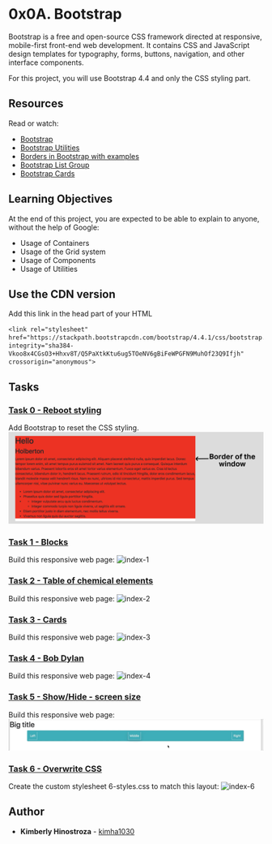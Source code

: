# 0x0A. Bootstrap

Bootstrap is a free and open-source CSS framework directed at responsive, mobile-first front-end web development. It contains CSS and JavaScript design templates for typography, forms, buttons, navigation, and other interface components.

For this project, you will use Bootstrap 4.4 and only the CSS styling part.

## Resources

Read or watch:

- [Bootstrap](https://getbootstrap.com/)
- [Bootstrap Utilities](https://www.w3schools.com/bootstrap4/bootstrap_utilities.asp)
- [Borders in Bootstrap with examples](https://www.geeksforgeeks.org/borders-in-bootstrap-with-examples/)
- [Bootstrap List Group](https://mdbootstrap.com/docs/b4/jquery/components/list-group/)
- [Bootstrap Cards](https://boosted.orange.com/v4-alpha5/components/card/)

## Learning Objectives

At the end of this project, you are expected to be able to explain to anyone, without the help of Google:

- Usage of Containers
- Usage of the Grid system
- Usage of Components
- Usage of Utilities

## Use the CDN version

Add this link in the head part of your HTML

```
<link rel="stylesheet" href="https://stackpath.bootstrapcdn.com/bootstrap/4.4.1/css/bootstrap.min.css" integrity="sha384-Vkoo8x4CGsO3+Hhxv8T/Q5PaXtkKtu6ug5TOeNV6gBiFeWPGFN9MuhOf23Q9Ifjh" crossorigin="anonymous">
```

## Tasks

### [Task 0 - Reboot styling](./0-index.html)

Add Bootstrap to reset the CSS styling.
![index-0](images/0-index.jpg)

### [Task 1 - Blocks](./1-index.html)

Build this responsive web page:
![index-1](images/1-index.gif)

### [Task 2 - Table of chemical elements](./2-index.html)

Build this responsive web page:
![index-2](images/2-index.gif)

### [Task 3 - Cards](./3-index.html)

Build this responsive web page:
![index-3](images/3-index.gif)

### [Task 4 - Bob Dylan](./4-index.html)

Build this responsive web page:
![index-4](images/4-index.gif)

### [Task 5 - Show/Hide - screen size](./5-index.html)

Build this responsive web page:
![index-5](images/5-index.gif)

### [Task 6 - Overwrite CSS](./6-styles.html)

Create the custom stylesheet 6-styles.css to match this layout:
![index-6](images/6-index.gif)

## Author

- **Kimberly Hinostroza** - [kimha1030](https://github.com/kimha1030)
